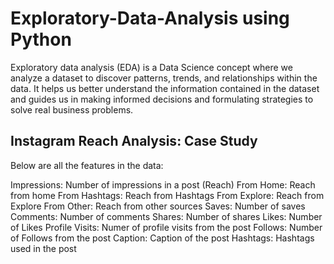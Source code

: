 # Exploratory-Data-Analysis using Python
Exploratory data analysis (EDA) is a Data Science concept where we analyze a dataset to discover patterns, trends, and relationships within the data. It helps us better understand the information contained in the dataset and guides us in making informed decisions and formulating strategies to solve real business problems.

## Instagram Reach Analysis: Case Study
Below are all the features in the data:

Impressions: Number of impressions in a post (Reach)
From Home: Reach from home
From Hashtags: Reach from Hashtags
From Explore: Reach from Explore
From Other: Reach from other sources
Saves: Number of saves
Comments: Number of comments
Shares: Number of shares
Likes: Number of Likes
Profile Visits: Numer of profile visits from the post
Follows: Number of Follows from the post
Caption: Caption of the post
Hashtags: Hashtags used in the post